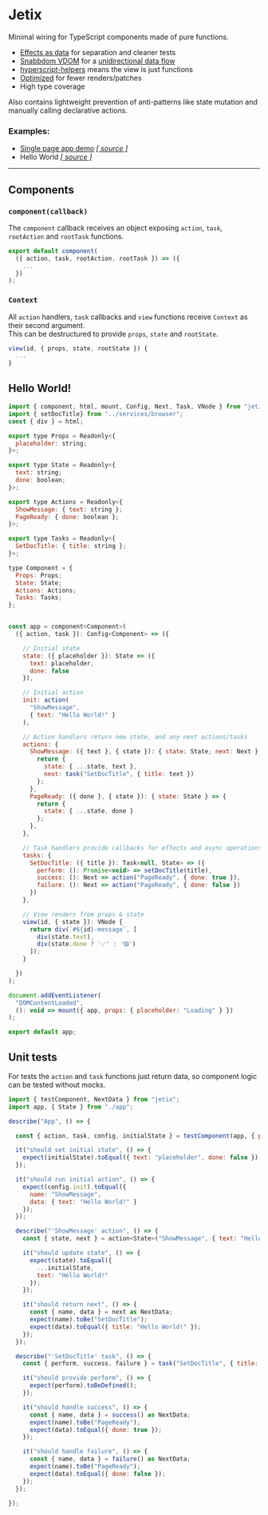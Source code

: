 # Jetix

Minimal wiring for TypeScript components made of pure functions.

- [Effects as data](https://www.youtube.com/watch?v=6EdXaWfoslc) for separation and cleaner tests
- [Snabbdom VDOM](https://github.com/snabbdom/snabbdom) for a [unidirectional data flow](https://guide.elm-lang.org/architecture/)
- [hyperscript-helpers](https://github.com/ohanhi/hyperscript-helpers) means the view is just functions
- [Optimized](https://github.com/robCrawford/jetix/blob/master/src/jetix.spec.ts) for fewer renders/patches
- High type coverage

Also contains lightweight prevention of anti-patterns like state mutation and manually calling declarative actions.

### Examples:
- [Single page app demo](http://robcrawford.github.io/demos/jetix/spa?debug) *[[ source ]](https://github.com/robCrawford/jetix/tree/master/examples/spa)*
- Hello World *[[ source ]](https://github.com/robCrawford/jetix/tree/master/examples/hello-world)*

------------------------

## Components

### `component(callback)`
The `component` callback receives an object exposing `action`, `task`, `rootAction` and `rootTask` functions.

```JavaScript
export default component(
  ({ action, task, rootAction, rootTask }) => ({
    ...
  })
);
```

### `Context`
All `action` handlers, `task` callbacks and `view` functions receive `Context` as their second argument.\
This can be destructured to provide `props`, `state` and `rootState`.

```JavaScript
view(id, { props, state, rootState }) {
  ...
}
```


## Hello World!

```JavaScript
import { component, html, mount, Config, Next, Task, VNode } from "jetix";
import { setDocTitle} from "../services/browser";
const { div } = html;

export type Props = Readonly<{
  placeholder: string;
}>;

export type State = Readonly<{
  text: string;
  done: boolean;
}>;

export type Actions = Readonly<{
  ShowMessage: { text: string };
  PageReady: { done: boolean };
}>;

export type Tasks = Readonly<{
  SetDocTitle: { title: string };
}>;

type Component = {
  Props: Props;
  State: State;
  Actions: Actions;
  Tasks: Tasks;
};


const app = component<Component>(
  ({ action, task }): Config<Component> => ({

    // Initial state
    state: ({ placeholder }): State => ({
      text: placeholder,
      done: false
    }),

    // Initial action
    init: action(
      "ShowMessage",
      { text: "Hello World!" }
    ),

    // Action handlers return new state, and any next actions/tasks
    actions: {
      ShowMessage: ({ text }, { state }): { state: State; next: Next } => {
        return {
          state: { ...state, text },
          next: task("SetDocTitle", { title: text })
        };
      },
      PageReady: ({ done }, { state }): { state: State } => {
        return {
          state: { ...state, done }
        };
      },
    },

    // Task handlers provide callbacks for effects and async operations that may fail
    tasks: {
      SetDocTitle: ({ title }): Task<null, State> => ({
        perform: (): Promise<void> => setDocTitle(title),
        success: (): Next => action("PageReady", { done: true }),
        failure: (): Next => action("PageReady", { done: false })
      })
    },

    // View renders from props & state
    view(id, { state }): VNode {
      return div(`#${id}-message`, [
        div(state.text),
        div(state.done ? '✅' : '❎')
      ]);
    }

  })
);

document.addEventListener(
  "DOMContentLoaded",
  (): void => mount({ app, props: { placeholder: "Loading" } })
);

export default app;
```

## Unit tests

For tests the `action` and `task` functions just return data, so component logic can be tested without mocks.

```JavaScript
import { testComponent, NextData } from "jetix";
import app, { State } from "./app";

describe("App", () => {

  const { action, task, config, initialState } = testComponent(app, { placeholder: "placeholder" });

  it("should set initial state", () => {
    expect(initialState).toEqual({ text: "placeholder", done: false });
  });

  it("should run initial action", () => {
    expect(config.init).toEqual({
      name: "ShowMessage",
      data: { text: "Hello World!" }
    });
  });

  describe("'ShowMessage' action", () => {
    const { state, next } = action<State>("ShowMessage", { text: "Hello World!"});

    it("should update state", () => {
      expect(state).toEqual({
        ...initialState,
        text: "Hello World!"
      });
    });

    it("should return next", () => {
      const { name, data } = next as NextData;
      expect(name).toBe("SetDocTitle");
      expect(data).toEqual({ title: "Hello World!" });
    });
  });

  describe("'SetDocTitle' task", () => {
    const { perform, success, failure } = task("SetDocTitle", { title: "test" });

    it("should provide perform", () => {
      expect(perform).toBeDefined();
    });

    it("should handle success", () => {
      const { name, data } = success() as NextData;
      expect(name).toBe("PageReady");
      expect(data).toEqual({ done: true });
    });

    it("should handle failure", () => {
      const { name, data } = failure() as NextData;
      expect(name).toBe("PageReady");
      expect(data).toEqual({ done: false });
    });
  });

});
```